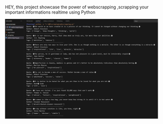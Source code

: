 HEY,
this project showcase the power of webscrapping ,scrapping your important informations realtime using Python

![image alt](https://github.com/ALFINA222/webscrapping/blob/b62bcdd75f00d59d19b34e31225cb0ba4eee7344/Screenshot%202025-02-19%20150624.png)
